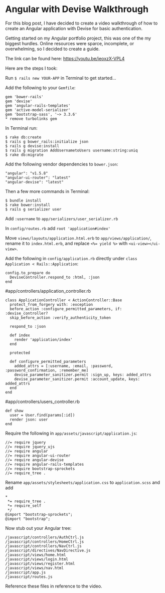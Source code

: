 # Angular with Devise Walkthrough

For this blog post, I have decided to create a video walkthrough of how to create an Angular application with Devise for basic authentication. 

Getting started on my Angular portfolio project, this was one of the my biggest hurdles. Online resources were sparce, incomplete, or overwhelming, so I decided to create a guide.

The link can be found here: https://youtu.be/ieoxzX-VPL4

Here are the steps I took:

Run `$ rails new YOUR-APP` in Terminal to get started...

Add the following to your `Gemfile`:
```
gem 'bower-rails'
gem 'devise'
gem 'angular-rails-templates'
gem 'active-model-serializer'
gem 'bootstrap-sass', '~> 3.3.6'
* remove turbolinks gem
```

In Terminal run:
```
$ rake db:create
$ rails g bower_rails:initialize json
$ rails g devise:install
$ rails g migration AddUsernametoUsers username:string:uniq
$ rake db:migrate
```

Add the following vendor dependencies to `bower.json`:
```
"angular": "v1.5.8"
"angular-ui-router": "latest"
"angular-devise": "latest"
```

Then a few more commands in Terminal:
```
$ bundle install
$ rake bower:install
$ rails g serializer user
```

Add `:username` to `app/serializers/user_serializer.rb`

In `config/routes.rb` add `root 'application#index'`

Move `views/layouts/application.html.erb` to `app/views/application/`, rename it to `index.html.erb`, and replace `<%= yield %>` with `<ui-view></ui-view>`.

Add the following in `config/application.rb` directly under `class Application < Rails::Application`:
```
config.to_prepare do
  DeviseController.respond_to :html, :json
end
```

#app/controllers/application_controller.rb
```
class ApplicationController < ActionController::Base
  protect_from_forgery with: :exception
  before_action :configure_permitted_parameters, if: :devise_controller?
  skip_before_action :verify_authenticity_token

  respond_to :json

  def index
    render 'application/index'
  end

  protected

  def configure_permitted_parameters
    added_attrs = [:username, :email, :password, :password_confirmation, :remember_me]
    devise_parameter_sanitizer.permit :sign_up, keys: added_attrs
    devise_parameter_sanitizer.permit :account_update, keys: added_attrs
  end
end
```

#app/controllers/users_controller.rb
```
def show
  user = User.find(params[:id])
  render json: user
end
```

Require the following in `app/assets/javascript/application.js`:
```
//= require jquery
//= require jquery_ujs
//= require angular
//= require angular-ui-router
//= require angular-devise
//= require angular-rails-templates
//= require bootstrap-sprockets
//= require_tree .
```

Rename `app/assets/stylesheets/application.css` to `application.scss` and add
```
*
 *= require_tree .
 *= require_self
 */
@import "bootstrap-sprockets";
@import "bootstrap";
```

Now stub out your Angular tree:
```
/javascript/controllers/AuthCtrl.js
/javascript/controllers/HomeCtrl.js
/javascript/controllers/NavCtrl.js
/javascript/directives/NavDirective.js
/javascript/views/home.html
/javascript/views/login.html
/javascript/views/register.html
/javascript/views/nav.html
/javascript/app.js
/javascript/routes.js
```

Reference these files in reference to the video.